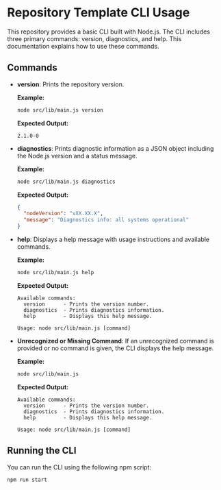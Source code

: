 # Repository Template CLI Usage

This repository provides a basic CLI built with Node.js. The CLI includes three primary commands: version, diagnostics, and help. This documentation explains how to use these commands.

## Commands

- **version**: Prints the repository version.

  **Example:**

  ```bash
  node src/lib/main.js version
  ```

  **Expected Output:**

  ```
  2.1.0-0
  ```

- **diagnostics**: Prints diagnostic information as a JSON object including the Node.js version and a status message.

  **Example:**

  ```bash
  node src/lib/main.js diagnostics
  ```

  **Expected Output:**

  ```json
  {
    "nodeVersion": "vXX.XX.X",
    "message": "Diagnostics info: all systems operational"
  }
  ```

- **help**: Displays a help message with usage instructions and available commands.

  **Example:**

  ```bash
  node src/lib/main.js help
  ```

  **Expected Output:**

  ```
  Available commands:
    version      - Prints the version number.
    diagnostics  - Prints diagnostics information.
    help         - Displays this help message.

  Usage: node src/lib/main.js [command]
  ```

- **Unrecognized or Missing Command**: If an unrecognized command is provided or no command is given, the CLI displays the help message.

  **Example:**

  ```bash
  node src/lib/main.js
  ```

  **Expected Output:**

  ```
  Available commands:
    version      - Prints the version number.
    diagnostics  - Prints diagnostics information.
    help         - Displays this help message.

  Usage: node src/lib/main.js [command]
  ```

## Running the CLI

You can run the CLI using the following npm script:

```bash
npm run start
```
